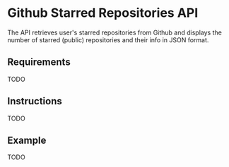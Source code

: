# Github Starred Repositories API

The API retrieves user's starred repositories from Github and displays the number of starred (public) repositories and their info in JSON format.

## Requirements
TODO

## Instructions
TODO

## Example
TODO
